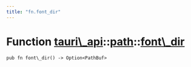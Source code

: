 ```yaml
---
title: "fn.font_dir"
---
```


# Function [tauri\\\_api](/docs/api/rust/tauri\_api/../index.html)::​[path](/docs/api/rust/tauri\_api/index.html)::​[font\\\_dir](/docs/api/rust/tauri\_api/)

    pub fn font\_dir() -> Option<PathBuf>

      